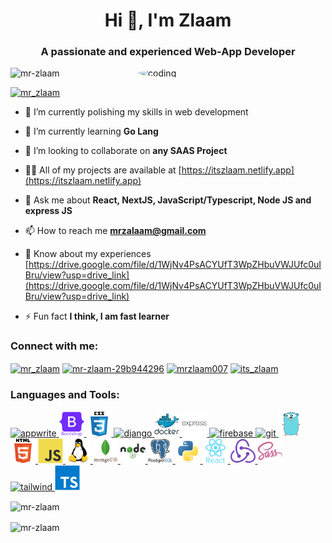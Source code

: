 
<h1 align="center">Hi 👋, I'm Zlaam</h1>
<h3 align="center">A passionate and experienced  Web-App Developer </h3> <img
      width="300"
                                                                   style="border-radius: 50%;"
      align="right"
      src="https://media0.giphy.com/media/v1.Y2lkPTc5MGI3NjExcTViZWNqdncyM2ZjM2M5NGJoejR4bDF5djJ0N3oxdTZzZHlmYno2biZlcD12MV9pbnRlcm5hbF9naWZfYnlfaWQmY3Q9Zw/fwbZnTftCXVocKzfxR/giphy.gif"
      alt="coding"
    />

<p align="left"> <img src="https://komarev.com/ghpvc/?username=mr-zlaam&label=Profile%20views&color=0e75b6&style=flat" alt="mr-zlaam" /> </p>

<p align="left"> <a href="https://twitter.com/mr_zlaam" target="_blank"><img src="https://img.shields.io/twitter/follow/mr_zlaam?logo=twitter&style=for-the-badge" alt="mr_zlaam" /></a> </p>

- 🔭 I’m currently polishing my skills in web development

- 🌱 I’m currently learning **Go Lang**

- 👯 I’m looking to collaborate on **any SAAS Project**

- 👨‍💻 All of my projects are available at [https://itszlaam.netlify.app](https://itszlaam.netlify.app)

- 💬 Ask me about **React, NextJS, JavaScript/Typescript, Node JS and express JS**

- 📫 How to reach me **mrzalaam@gmail.com**

- 📄 Know about my experiences [https://drive.google.com/file/d/1WjNv4PsACYUfT3WpZHbuVWJUfc0uIBru/view?usp=drive_link](https://drive.google.com/file/d/1WjNv4PsACYUfT3WpZHbuVWJUfc0uIBru/view?usp=drive_link)

- ⚡ Fun fact **I think, I am fast learner**

<h3 align="left">Connect with me:</h3>
<p align="left">
<a href="https://twitter.com/mr_zlaam" target="blank"><img align="center" src="https://raw.githubusercontent.com/rahuldkjain/github-profile-readme-generator/master/src/images/icons/Social/twitter.svg" alt="mr_zlaam" height="30" width="40" /></a>
<a href="https://linkedin.com/in/mr-zlaam-29b944296" target="blank"><img align="center" src="https://raw.githubusercontent.com/rahuldkjain/github-profile-readme-generator/master/src/images/icons/Social/linked-in-alt.svg" alt="mr-zlaam-29b944296" height="30" width="40" /></a>
<a href="https://fb.com/mrzlaam007" target="blank"><img align="center" src="https://raw.githubusercontent.com/rahuldkjain/github-profile-readme-generator/master/src/images/icons/Social/facebook.svg" alt="mrzlaam007" height="30" width="40" /></a>
<a href="https://instagram.com/its_zlaam" target="blank"><img align="center" src="https://raw.githubusercontent.com/rahuldkjain/github-profile-readme-generator/master/src/images/icons/Social/instagram.svg" alt="its_zlaam" height="30" width="40" /></a>
</p>

<h3 align="left">Languages and Tools:</h3>
<p align="left"> <a href="https://appwrite.io" target="_blank" rel="noreferrer"> <img src="https://www.vectorlogo.zone/logos/appwriteio/appwriteio-icon.svg" alt="appwrite" width="40" height="40"/> </a> <a href="https://getbootstrap.com" target="_blank" rel="noreferrer"> <img src="https://raw.githubusercontent.com/devicons/devicon/master/icons/bootstrap/bootstrap-plain-wordmark.svg" alt="bootstrap" width="40" height="40"/> </a> <a href="https://www.w3schools.com/css/" target="_blank" rel="noreferrer"> <img src="https://raw.githubusercontent.com/devicons/devicon/master/icons/css3/css3-original-wordmark.svg" alt="css3" width="40" height="40"/> </a> <a href="https://www.djangoproject.com/" target="_blank" rel="noreferrer"> <img src="https://cdn.worldvectorlogo.com/logos/django.svg" alt="django" width="40" height="40"/> </a> <a href="https://www.docker.com/" target="_blank" rel="noreferrer"> <img src="https://raw.githubusercontent.com/devicons/devicon/master/icons/docker/docker-original-wordmark.svg" alt="docker" width="40" height="40"/> </a> <a href="https://expressjs.com" target="_blank" rel="noreferrer"> <img src="https://raw.githubusercontent.com/devicons/devicon/master/icons/express/express-original-wordmark.svg" alt="express" width="40" height="40"/> </a> <a href="https://firebase.google.com/" target="_blank" rel="noreferrer"> <img src="https://www.vectorlogo.zone/logos/firebase/firebase-icon.svg" alt="firebase" width="40" height="40"/> </a> <a href="https://git-scm.com/" target="_blank" rel="noreferrer"> <img src="https://www.vectorlogo.zone/logos/git-scm/git-scm-icon.svg" alt="git" width="40" height="40"/> </a> <a href="https://golang.org" target="_blank" rel="noreferrer"> <img src="https://raw.githubusercontent.com/devicons/devicon/master/icons/go/go-original.svg" alt="go" width="40" height="40"/> </a> <a href="https://www.w3.org/html/" target="_blank" rel="noreferrer"> <img src="https://raw.githubusercontent.com/devicons/devicon/master/icons/html5/html5-original-wordmark.svg" alt="html5" width="40" height="40"/> </a> <a href="https://developer.mozilla.org/en-US/docs/Web/JavaScript" target="_blank" rel="noreferrer"> <img src="https://raw.githubusercontent.com/devicons/devicon/master/icons/javascript/javascript-original.svg" alt="javascript" width="40" height="40"/> </a> <a href="https://www.linux.org/" target="_blank" rel="noreferrer"> <img src="https://raw.githubusercontent.com/devicons/devicon/master/icons/linux/linux-original.svg" alt="linux" width="40" height="40"/> </a> <a href="https://www.mongodb.com/" target="_blank" rel="noreferrer"> <img src="https://raw.githubusercontent.com/devicons/devicon/master/icons/mongodb/mongodb-original-wordmark.svg" alt="mongodb" width="40" height="40"/> </a> <a href="https://nodejs.org" target="_blank" rel="noreferrer"> <img src="https://raw.githubusercontent.com/devicons/devicon/master/icons/nodejs/nodejs-original-wordmark.svg" alt="nodejs" width="40" height="40"/> </a> <a href="https://www.postgresql.org" target="_blank" rel="noreferrer"> <img src="https://raw.githubusercontent.com/devicons/devicon/master/icons/postgresql/postgresql-original-wordmark.svg" alt="postgresql" width="40" height="40"/> </a> <a href="https://www.python.org" target="_blank" rel="noreferrer"> <img src="https://raw.githubusercontent.com/devicons/devicon/master/icons/python/python-original.svg" alt="python" width="40" height="40"/> </a> <a href="https://reactjs.org/" target="_blank" rel="noreferrer"> <img src="https://raw.githubusercontent.com/devicons/devicon/master/icons/react/react-original-wordmark.svg" alt="react" width="40" height="40"/> </a> <a href="https://redux.js.org" target="_blank" rel="noreferrer"> <img src="https://raw.githubusercontent.com/devicons/devicon/master/icons/redux/redux-original.svg" alt="redux" width="40" height="40"/> </a> <a href="https://sass-lang.com" target="_blank" rel="noreferrer"> <img src="https://raw.githubusercontent.com/devicons/devicon/master/icons/sass/sass-original.svg" alt="sass" width="40" height="40"/> </a> <a href="https://tailwindcss.com/" target="_blank" rel="noreferrer"> <img src="https://www.vectorlogo.zone/logos/tailwindcss/tailwindcss-icon.svg" alt="tailwind" width="40" height="40"/> </a> <a href="https://www.typescriptlang.org/" target="_blank" rel="noreferrer"> <img src="https://raw.githubusercontent.com/devicons/devicon/master/icons/typescript/typescript-original.svg" alt="typescript" width="40" height="40"/> </a> </p>

<p><img align="center" src="https://github-readme-stats.vercel.app/api/top-langs?username=mr-zlaam&show_icons=true&locale=en&layout=compact" alt="mr-zlaam" /></p>

<p><img align="center" src="https://github-readme-streak-stats.herokuapp.com/?user=mr-zlaam&" alt="mr-zlaam" /></p>
